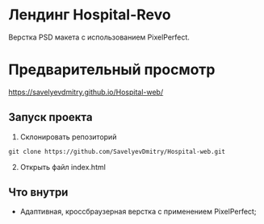 # Лендинг Hospital-Revo
Верстка PSD макета с использованием PixelPerfect. 

# Предварительный просмотр
https://savelyevdmitry.github.io/Hospital-web/

## Запуск проекта
1) Склонировать репозиторий 
```html
git clone https://github.com/SavelyevDmitry/Hospital-web.git
```
2) Открыть файл index.html

## Что внутри
* Адаптивная, кроссбраузерная верстка с применением PixelPerfect;

